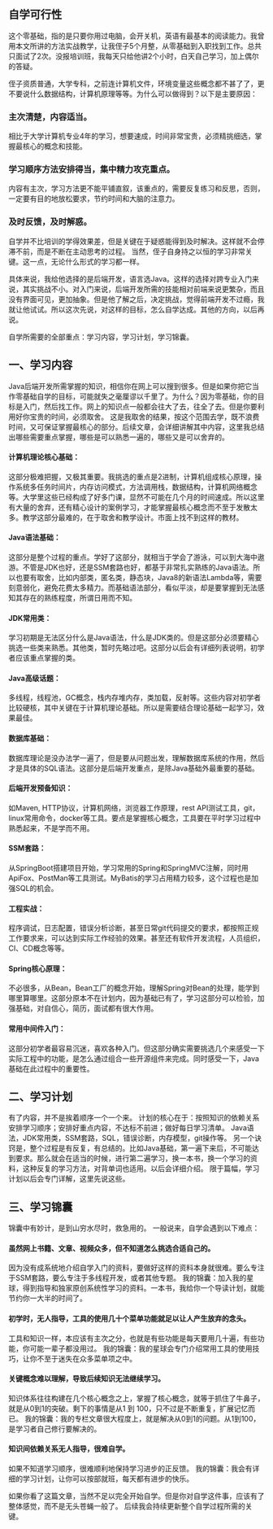 ## 自学可行性
这个零基础，指的是只要你用过电脑，会开关机，英语有最基本的阅读能力。我曾用本文所讲的方法实战教学，让我侄子5个月整，从零基础到入职找到工作。总共只面试了2次。没报培训班，我每天只给他讲2个小时，白天自己学习，加上偶尔的答疑。 

侄子资质普通，大学专科，之前连计算机文件，环境变量这些概念都不甚了了，更不要说什么数据结构，计算机原理等等。为什么可以做得到？以下是主要原因：
### 主次清楚，内容适当。
相比于大学计算机专业4年的学习，想要速成，时间非常宝贵，必须精挑细选，掌握最核心的概念和技能。

### 学习顺序方法安排得当，集中精力攻克重点。
内容有主次，学习方法更不能平铺直叙，该重点的，需要反复练习和反思，否则，一定要有目的地放松要求，节约时间和大脑的注意力。

### 及时反馈，及时解惑。
自学并不比培训的学得效果差，但是关键在于疑惑能得到及时解决。这样就不会停滞不前，而是不断在主动思考的过程。
当然，侄子自身持之以恒的学习非常关键。这一点，无论什么形式的学习都一样。

具体来说，我给他选择的是后端开发，语言选Java。这样的选择对跨专业入门来说，其实挑战不小。对入门来说，后端开发所需的技能相对前端来说更繁杂，而且没有界面可见，更加抽象。但是他了解之后，决定挑战，觉得前端开发不过瘾，我就让他试试。所以这次先说，对这样的目标，怎么自学达成。其他的方向，以后再说。

自学所需要的全部重点：学习内容，学习计划，学习锦囊。

## 一、学习内容
Java后端开发所需掌握的知识，相信你在网上可以搜到很多。但是如果你把它当作零基础自学的目标，可能就失之毫厘谬以千里了。为什么？因为零基础，你的目标是入门，然后找工作。网上的知识点一般都会往大了去，往全了去。但是你要利用好你宝贵的时间，必须取舍。
这是我取舍的结果，按这个范围去学，既不浪费时间，又可保证掌握最核心的部分。后续文章，会详细讲解其中内容，这里我总结出哪些需要重点掌握，哪些是可以熟悉一遍的，哪些又是可以舍弃的。

#### 计算机理论核心基础：
这部分极难把握，又极其重要。我挑选的重点是2进制，计算机组成核心原理，操作系统多任务时间片，内存访问模式，方法调用栈，数据结构，计算机网络概念等。大学里这些已经构成了好多门课，显然不可能在几个月的时间速成。所以这里有大量的舍弃，还有精心设计的案例学习，才能掌握最核心概念而不至于发散太多。教学这部分最难的，在于取舍和教学设计。市面上找不到这样的教材。

#### Java语法基础：
这部分是整个过程的重点。学好了这部分，就相当于学会了游泳，可以到大海中遨游。不管是JDK也好，还是SSM套路也好，都基于非常扎实熟练的Java语法。所以也要有取舍，比如内部类，匿名类，静态块，Java8的新语法Lambda等，需要刻意弱化，避免花费太多精力。而基础语法部分，看似平淡，却是要掌握到无法感知其存在的熟练程度，所谓日用而不知。

#### JDK常用类：
学习初期是无法区分什么是Java语法，什么是JDK类的。但是这部分必须要精心挑选一些类来熟悉。其他类，暂时先略过吧。这部分以后会有详细列表说明，初学者应该重点掌握的类。

#### Java高级话题：
多线程，线程池，GC概念，栈内存堆内存，类加载，反射等。这些内容对初学者比较硬核，其中关键在于计算机理论基础。所以是需要结合理论基础一起学习，效果最佳。

#### 数据库基础：
数据库理论是没办法学一遍了，但是要从问题出发，理解数据库系统的作用，然后才是具体的SQL语法。这部分是后端开发重点，是除Java基础外最重要的基础。

#### 后端开发预备知识：
如Maven, HTTP协议，计算机网络，浏览器工作原理，rest API测试工具，git，linux常用命令，docker等工具。要点是掌握核心概念，工具要在平时学习过程中熟悉起来，不是学而不用。

#### SSM套路：
从SpringBoot搭建项目开始，学习常用的Spring和SpringMVC注解，同时用ApiFox、PostMan等工具测试。MyBatis的学习占用精力较多，这个过程也是加强SQL的机会。

#### 工程实战：
程序调试，日志配置，错误分析诊断，甚至日常git代码提交的要求，都按照正规工作要求来，可以达到实际工作经验的效果。甚至还有软件开发流程，人员组织，CI、CD概念等等。

#### Spring核心原理：
不必很多，从Bean，Bean工厂的概念开始，理解Spring对Bean的处理，能学到哪里算哪里。这部分原本不在计划内，因为基础已有了，学习这部分可以检验，加强基础，对自信心，简历，面试都有很大作用。

#### 常用中间件入门：
这部分初学者最容易沉迷，喜欢各种入门。但这部分确实需要挑选几个来感受一下实际工程中的功能，是怎么通过组合一些开源组件来完成。同时感受一下，Java基础在此过程中的重要性。

## 二、学习计划
有了内容，并不是挨着顺序一个一个来。
计划的核心在于：按照知识的依赖关系安排学习顺序；安排好重点内容，不达标不前进；做好每日学习清单。
Java语法，JDK常用类，SSM套路，SQL，错误诊断，内存模型，git操作等。
另一个诀窍是，整个过程是有反复，有总结的。比如Java基础，第一遍下来后，不可能达到要求。那么就会在适当的时候，进行第二遍学习，换一本书，换一个学习的资料，这种反复的学习方法，对背单词也适用。以后会详细介绍。
限于篇幅，学习计划以后会专门详解，这里先说这些。

## 三、学习锦囊
锦囊中有妙计，是到山穷水尽时，救急用的。
一般说来，自学会遇到以下难点：

#### 虽然网上书籍、文章、视频众多，但不知道怎么挑选合适自己的。
因为没有成系统地介绍自学入门的资料，要做好这样的资料本身就很难。要么专注于SSM套路，要么专注于多线程开发，或者其他专题。
我的锦囊：加入我的星球，得到指导和独家原创系统性学习的资料。一本书，我给你一个导读计划，就能节约你一大半的时间了。

#### 初学时，无人指导，工具的使用几十个菜单功能就足以让人产生放弃的念头。
工具和知识一样，本应该有主次之分，也就是有些功能是每天要用几十遍，有些功能，你可能一辈子都没用过。
我的锦囊：我的星球会专门介绍常用工具的使用技巧，让你不至于迷失在众多菜单项之中。

#### 关键概念难以理解，导致后续知识无法继续学习。
知识体系往往构建在几个核心概念之上，掌握了核心概念，就等于抓住了牛鼻子，就是从0到1的突破。剩下的事情是从1 到 100，只不过是不断重复，扩展记忆而已。
我的锦囊：我的专栏文章很大程度上，就是解决从0到1的问题。从1到100，是学习者自己修行要解决的。


#### 知识间依赖关系无人指导，很难自学。
如果不知道学习顺序，很难顺利地保持学习进步的正反馈。
我的锦囊：我会有详细的学习计划，让你可以按部就班，每天都有进步的快乐。

如果你看了这篇文章，当然不足以完全开始自学。但是你对自学这件事，应该有了整体感觉，而不是无头苍蝇一般了。
后续我会持续更新整个自学过程所需的关键。

